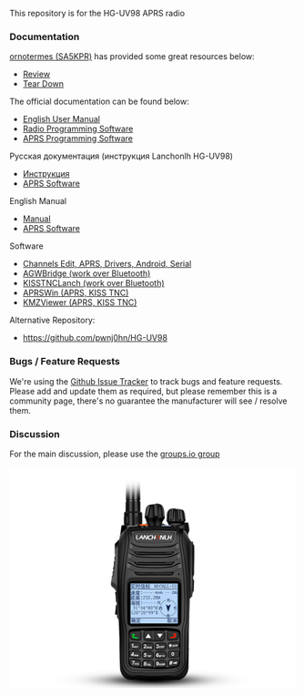 This repository is for the HG-UV98 APRS radio

### Documentation
[ornotermes (SA5KPR)](https://github.com/ornotermes) has provided some great resources below:  
* [Review](https://www.reddit.com/r/amateurradio/comments/c0k0bh/first_look_at_hguv98_first_chinese_aprs_handheld/)  
* [Tear Down](https://www.reddit.com/r/amateurradio/comments/c3wurz/teardown_of_hguv98_the_first_chinese_aprs_handheld/)

The official documentation can be found below:  
* [English User Manual](https://ba4tb.qth.com/download/HG-UV98%20Manual.pdf)  
* [Radio Programming Software](https://ba4tb.qth.com/download/HG-UV98%20EN%20%20V2.0%20setup.rar) 
* [APRS Programming Software](http://www.ba4tb.qth.com/download/APRS_51Serial_20190525_A.rar)

Русская документация (инструкция Lanchonlh HG-UV98)
 * [Инструкция](https://github.com/dkxce/lanchonlh_hg-uv98_ru_manual)
 * [APRS Software](https://github.com/dkxce/HG-UV98/blob/master/Software/20200822%20Manual/Russian.md)

English Manual
 * [Manual](https://github.com/dkxce/lanchonlh_hg-uv98_ru_manual/tree/main/English)
 * [APRS Software](https://github.com/dkxce/HG-UV98/tree/master/Software/20200822%20Manual)

Software
 * [Channels Edit, APRS, Drivers, Android, Serial](Software)
 * [AGWBridge (work over Bluetooth)](https://github.com/dkxce/AGWBridge)
 * [KISSTNCLanch (work over Bluetooth)](https://github.com/dkxce/KISSTNCLanchHG-UV98)
 * [APRSWin (APRS, KISS TNC)](https://github.com/dkxce/APRSWin)
 * [KMZViewer (APRS, KISS TNC)](https://github.com/dkxce/KMZViewer)
 
Alternative Repository:             
 * https://github.com/pwnj0hn/HG-UV98

### Bugs / Feature Requests

We're using the [Github Issue Tracker](https://github.com/marrold/HG-UV98/issues) to track bugs and feature requests. Please add and update them as required, but please remember this is a community page, there's no guarantee the manufacturer will see / resolve them.

### Discussion

For the main discussion, please use the [groups.io group](https://groups.io/g/HG-UV98-users)

![HG-UV98](/images/HG-UV98.jpg )
